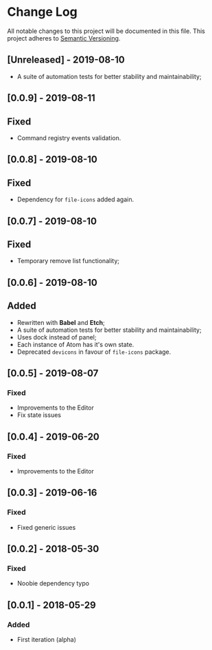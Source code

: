 # Change Log

All notable changes to this project will be documented in this file.
This project adheres to [Semantic Versioning](http://semver.org/).

## [Unreleased] - 2019-08-10
- A suite of automation tests for better stability and maintainability;

## [0.0.9] - 2019-08-11
## Fixed
- Command registry events validation.

## [0.0.8] - 2019-08-10
## Fixed
- Dependency for `file-icons` added again.

## [0.0.7] - 2019-08-10
## Fixed
- Temporary remove list functionality;

## [0.0.6] - 2019-08-10
## Added
- Rewritten with **Babel** and **Etch**;
- A suite of automation tests for better stability and maintainability;
- Uses dock instead of panel;
- Each instance of Atom has it's own state.
- Deprecated `devicons` in favour of `file-icons` package.

## [0.0.5] - 2019-08-07
### Fixed
- Improvements to the Editor
- Fix state issues

## [0.0.4] - 2019-06-20
### Fixed
- Improvements to the Editor

## [0.0.3] - 2019-06-16
### Fixed
- Fixed generic issues

## [0.0.2] - 2018-05-30
### Fixed
- Noobie dependency typo

## [0.0.1] - 2018-05-29

### Added
- First iteration (alpha)
